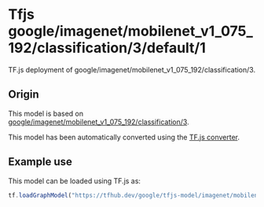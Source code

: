 # Tfjs google/imagenet/mobilenet_v1_075_192/classification/3/default/1
TF.js deployment of google/imagenet/mobilenet_v1_075_192/classification/3.

<!-- parent-model: google/imagenet/mobilenet_v1_075_192/classification/3 -->

## Origin

This model is based on [google/imagenet/mobilenet_v1_075_192/classification/3](https://tfhub.dev/google/imagenet/mobilenet_v1_075_192/classification/3).

This model has been automatically converted using the [TF.js converter](https://github.com/tensorflow/tfjs/tree/master/tfjs-converter).

## Example use
This model can be loaded using TF.js as:

```javascript
tf.loadGraphModel("https://tfhub.dev/google/tfjs-model/imagenet/mobilenet_v1_075_192/classification/3/default/1", { fromTFHub: true })
```
